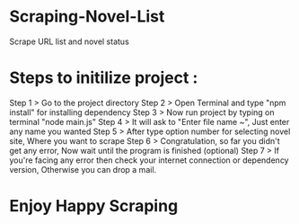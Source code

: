 # Scraping-Novel-List
Scrape URL list and novel status 


# Steps to initilize project :
Step 1 > Go to the project directory
Step 2 > Open Terminal and type "npm install" for installing dependency
Step 3 > Now run project by typing on terminal "node main.js" 
Step 4 > It will ask to "Enter file name ~", Just enter any name you wanted
Step 5 > After type option number for selecting novel site, Where you want to scrape
Step 6 > Congratulation, so far you didn't get any error, Now wait until the program is finished
(optional)
Step 7 > If you're facing any error then check your internet connection or dependency version, Otherwise you can drop a mail.


# Enjoy Happy Scraping
